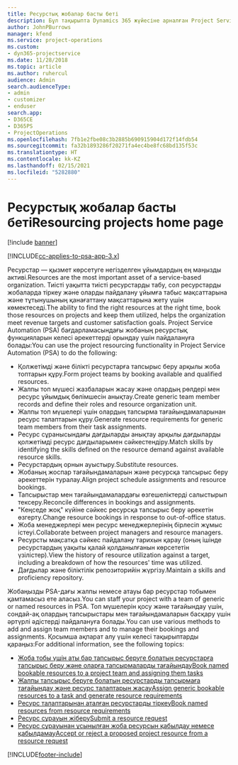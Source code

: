 ```yaml
---
title: Ресурстық жобалар басты беті
description: Бұл тақырыпта Dynamics 365 жүйесіне арналған Project Service Automation (PSA) бағдарламасындағы ресурсты басқару мүмкіндіктері туралы ақпарат берілген.
author: JohnPBurrows
manager: kfend
ms.service: project-operations
ms.custom:
- dyn365-projectservice
ms.date: 11/28/2018
ms.topic: article
ms.author: ruhercul
audience: Admin
search.audienceType:
- admin
- customizer
- enduser
search.app:
- D365CE
- D365PS
- ProjectOperations
ms.openlocfilehash: 7fb1e2fbe08c3b2885b690915904d172f14fdb54
ms.sourcegitcommit: fa32b1893286f20271fa4ec4be8fc68bd135f53c
ms.translationtype: HT
ms.contentlocale: kk-KZ
ms.lasthandoff: 02/15/2021
ms.locfileid: "5282880"
---
```

# <a name="resourcing-projects-home-page"></a><span data-ttu-id="061bb-103">Ресурстық жобалар басты беті</span><span class="sxs-lookup"><span data-stu-id="061bb-103">Resourcing projects home page</span></span>

[!include [banner](../includes/psa-now-project-operations.md)]

[!INCLUDE[cc-applies-to-psa-app-3.x](../includes/cc-applies-to-psa-app-3x.md)]

<span data-ttu-id="061bb-104">Ресурстар — қызмет көрсетуге негізделген ұйымдардың ең маңызды активі.</span><span class="sxs-lookup"><span data-stu-id="061bb-104">Resources are the most important asset of a service-based organization.</span></span> <span data-ttu-id="061bb-105">Тиісті уақытта тиісті ресурстарды табу, сол ресурстарды жобаларда тіркеу және оларды пайдалану ұйымға табыс мақсаттарына және тұтынушының қанағаттану мақсаттарына жету үшін көмектеседі.</span><span class="sxs-lookup"><span data-stu-id="061bb-105">The ability to find the right resources at the right time, book those resources on projects and keep them utilized, helps the organization meet revenue targets and customer satisfaction goals.</span></span> <span data-ttu-id="061bb-106">Project Service Automation (PSA) бағдарламасындағы жобаның ресурстық функцияларын келесі әрекеттерді орындау үшін пайдалануға болады:</span><span class="sxs-lookup"><span data-stu-id="061bb-106">You can use the project resourcing functionality in Project Service Automation (PSA) to do the following:</span></span>

- <span data-ttu-id="061bb-107">Қолжетімді және білікті ресурстарға тапсырыс беру арқылы жоба топтарын құру.</span><span class="sxs-lookup"><span data-stu-id="061bb-107">Form project teams by booking available and qualified resources.</span></span>
- <span data-ttu-id="061bb-108">Жалпы топ мүшесі жазбаларын жасау және олардың рөлдері мен ресурс ұйымдық бөлімшесін анықтау.</span><span class="sxs-lookup"><span data-stu-id="061bb-108">Create generic team member records and define their roles and resource organization unit.</span></span>
- <span data-ttu-id="061bb-109">Жалпы топ мүшелері үшін олардың тапсырма тағайындамаларынан ресурс талаптарын құру.</span><span class="sxs-lookup"><span data-stu-id="061bb-109">Generate resource requirements for generic team members from their task assignments.</span></span>
- <span data-ttu-id="061bb-110">Ресурс сұранысындағы дағдыларды анықтау арқылы дағдыларды қолжетімді ресурс дағдыларымен сәйкестендіру.</span><span class="sxs-lookup"><span data-stu-id="061bb-110">Match skills by identifying the skills defined on the resource demand against available resource skills.</span></span>
- <span data-ttu-id="061bb-111">Ресурстардың орнын ауыстыру.</span><span class="sxs-lookup"><span data-stu-id="061bb-111">Substitute resources.</span></span>
- <span data-ttu-id="061bb-112">Жобаның жоспар тағайындамаларын және ресурсқа тапсырыс беру әрекеттерін туралау.</span><span class="sxs-lookup"><span data-stu-id="061bb-112">Align project schedule assignments and resource bookings.</span></span>
- <span data-ttu-id="061bb-113">Тапсырыстар мен тағайындамалардағы өзгешеліктерді салыстырып тексеру.</span><span class="sxs-lookup"><span data-stu-id="061bb-113">Reconcile differences in bookings and assignments.</span></span>
- <span data-ttu-id="061bb-114">"Кеңседе жоқ" күйіне сәйкес ресурсқа тапсырыс беру әрекетін өзгерту.</span><span class="sxs-lookup"><span data-stu-id="061bb-114">Change resource bookings in response to out-of-office status.</span></span>
- <span data-ttu-id="061bb-115">Жоба менеджерлері мен ресурс менеджерлерінің бірлесіп жұмыс істеуі.</span><span class="sxs-lookup"><span data-stu-id="061bb-115">Collaborate between project managers and resource managers.</span></span>
- <span data-ttu-id="061bb-116">Ресурсты мақсатқа сәйкес пайдалану тарихын қарау (оның ішінде ресурстардың уақыты қалай қолданылғанын көрсететін үзілістер).</span><span class="sxs-lookup"><span data-stu-id="061bb-116">View the history of resource utilization against a target, including a breakdown of how the resources' time was utilized.</span></span>
- <span data-ttu-id="061bb-117">Дағдылар және біліктілік репозиторийін жүргізу.</span><span class="sxs-lookup"><span data-stu-id="061bb-117">Maintain a skills and proficiency repository.</span></span>


<span data-ttu-id="061bb-118">Жобаңызды PSA-дағы жалпы немесе атауы бар ресурстар тобымен қамтамасыз ете аласыз.</span><span class="sxs-lookup"><span data-stu-id="061bb-118">You can staff your project with a team of generic or named resources in PSA.</span></span> <span data-ttu-id="061bb-119">Топ мүшелерін қосу және тағайындау үшін, сондай-ақ олардың тапсырыстары мен тағайындамаларын басқару үшін әртүрлі әдістерді пайдалануға болады.</span><span class="sxs-lookup"><span data-stu-id="061bb-119">You can use various methods to add and assign team members and to manage their bookings and assignments.</span></span> <span data-ttu-id="061bb-120">Қосымша ақпарат алу үшін келесі тақырыптарды қараңыз:</span><span class="sxs-lookup"><span data-stu-id="061bb-120">For additional information, see the following topics:</span></span>

- [<span data-ttu-id="061bb-121">Жоба тобы үшін аты бар тапсырыс беруге болатын ресурстарға тапсырыс беру және оларға тапсырмаларды тағайындау</span><span class="sxs-lookup"><span data-stu-id="061bb-121">Book named bookable resources to a project team and assigning them tasks</span></span>](assign-named-bookable-resource.md)
- [<span data-ttu-id="061bb-122">Жалпы тапсырыс беруге болатын ресурстарды тапсырмаға тағайындау және ресурс талаптарын жасау</span><span class="sxs-lookup"><span data-stu-id="061bb-122">Assign generic bookable resources to a task and generate resource requirements</span></span>](assign-generic-bookable-resource.md)
- [<span data-ttu-id="061bb-123">Ресурс талаптарынан аталған ресурстарды тіркеу</span><span class="sxs-lookup"><span data-stu-id="061bb-123">Book named resources from resource requirements</span></span>](book-named-resource.md)
- [<span data-ttu-id="061bb-124">Ресурс сұрауын жіберу</span><span class="sxs-lookup"><span data-stu-id="061bb-124">Submit a resource request</span></span>](submit-resource-request.md)
- [<span data-ttu-id="061bb-125">Ресурс сұрауынан ұсынылған жоба ресурсын қабылдау немесе қабылдамау</span><span class="sxs-lookup"><span data-stu-id="061bb-125">Accept or reject a proposed project resource from a resource request</span></span>](accept-reject-proposed-resource.md)


[!INCLUDE[footer-include](../includes/footer-banner.md)]